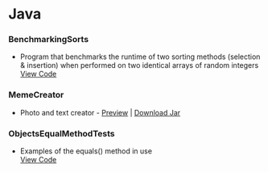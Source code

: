 # Java

### BenchmarkingSorts
* Program that benchmarks the runtime of two sorting methods (selection & insertion) when performed on two identical arrays of random integers  
[View Code](https://github.com/SageWare/Java/blob/master/BenchmarkingSorts/BenchmarkingSorts.java)

### MemeCreator
* Photo and text creator - 
[Preview](https://github.com/SageWare/Java/blob/master/MemeCreator/memecreatorgif2.gif?raw=true) | 
[Download Jar](https://github.com/SageWare/Java/blob/master/MemeCreator/MemeCreator.jar?raw=true)

### ObjectsEqualMethodTests
* Examples of the equals() method in use  
[View Code](https://github.com/SageWare/Java/blob/master/ObjectsEqualMethodTests/ObjectsEqualMethodTests.java)
